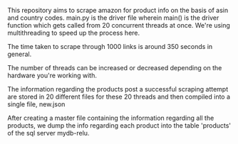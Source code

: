 This repository aims to scrape amazon for product info on the basis of asin and country codes. main.py is the driver file wherein main() is the driver function which gets called from 20 concurrent threads at once. We're using multithreading to speed up the process here. 

The time taken to scrape through 1000 links is around 350 seconds in general.

The number of threads can be increased or decreased depending on the hardware you're working with.

The information regarding the products post a successful scraping attempt are stored in 20 different files for these 20 threads and then compiled into a single file, new.json

After creating a master file containing the information regarding all the products, we dump the info regarding each product into the table 'products' of the sql server mydb-relu.
